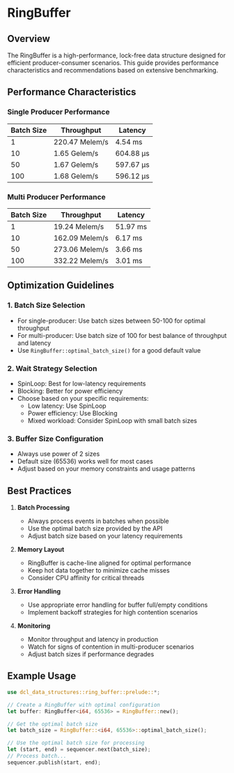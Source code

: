 # RingBuffer 

## Overview
The RingBuffer is a high-performance, lock-free data structure designed for efficient producer-consumer scenarios. 
This guide provides performance characteristics and recommendations based on extensive benchmarking.

## Performance Characteristics

### Single Producer Performance
| Batch Size | Throughput      | Latency    |
|------------|-----------------|------------|
| 1          | 220.47 Melem/s  | 4.54 ms   |
| 10         | 1.65 Gelem/s    | 604.88 µs |
| 50         | 1.67 Gelem/s    | 597.67 µs |
| 100        | 1.68 Gelem/s    | 596.12 µs |

### Multi Producer Performance
| Batch Size | Throughput     | Latency    |
|------------|----------------|------------|
| 1          | 19.24 Melem/s  | 51.97 ms  |
| 10         | 162.09 Melem/s | 6.17 ms   |
| 50         | 273.06 Melem/s | 3.66 ms   |
| 100        | 332.22 Melem/s | 3.01 ms   |

## Optimization Guidelines

### 1. Batch Size Selection
- For single-producer: Use batch sizes between 50-100 for optimal throughput
- For multi-producer: Use batch size of 100 for best balance of throughput and latency
- Use `RingBuffer::optimal_batch_size()` for a good default value

### 2. Wait Strategy Selection
- SpinLoop: Best for low-latency requirements
- Blocking: Better for power efficiency
- Choose based on your specific requirements:
  - Low latency: Use SpinLoop
  - Power efficiency: Use Blocking
  - Mixed workload: Consider SpinLoop with small batch sizes

### 3. Buffer Size Configuration
- Always use power of 2 sizes
- Default size (65536) works well for most cases
- Adjust based on your memory constraints and usage patterns

## Best Practices

1. **Batch Processing**
   - Always process events in batches when possible
   - Use the optimal batch size provided by the API
   - Adjust batch size based on your latency requirements

2. **Memory Layout**
   - RingBuffer is cache-line aligned for optimal performance
   - Keep hot data together to minimize cache misses
   - Consider CPU affinity for critical threads

3. **Error Handling**
   - Use appropriate error handling for buffer full/empty conditions
   - Implement backoff strategies for high contention scenarios

4. **Monitoring**
   - Monitor throughput and latency in production
   - Watch for signs of contention in multi-producer scenarios
   - Adjust batch sizes if performance degrades

## Example Usage

```rust
use dcl_data_structures::ring_buffer::prelude::*;

// Create a RingBuffer with optimal configuration
let buffer: RingBuffer<i64, 65536> = RingBuffer::new();

// Get the optimal batch size
let batch_size = RingBuffer::<i64, 65536>::optimal_batch_size();

// Use the optimal batch size for processing
let (start, end) = sequencer.next(batch_size);
// Process batch...
sequencer.publish(start, end);